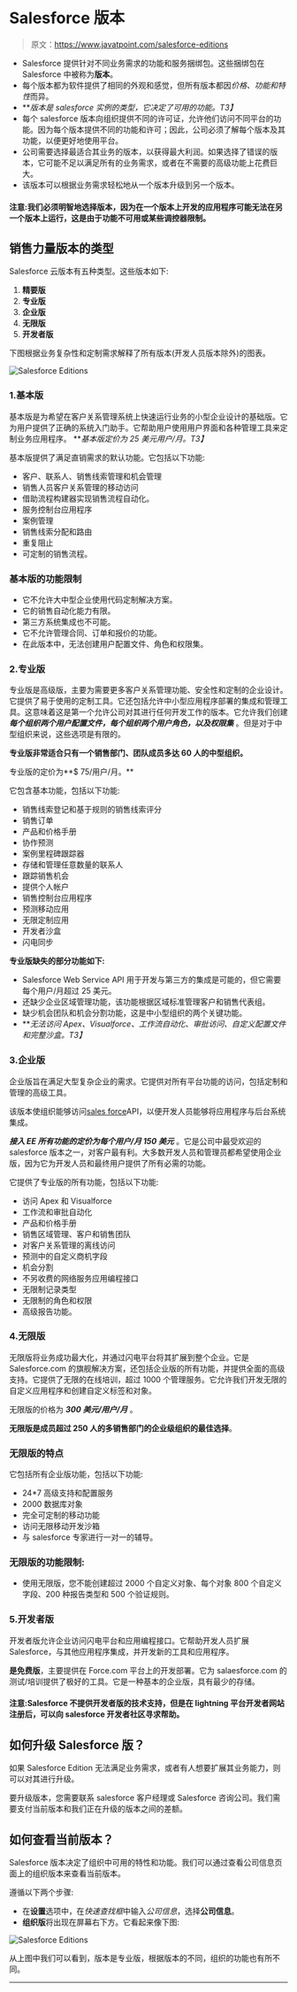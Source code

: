 # Salesforce 版本

> 原文：<https://www.javatpoint.com/salesforce-editions>

*   Salesforce 提供针对不同业务需求的功能和服务捆绑包。这些捆绑包在 Salesforce 中被称为**版本**。
*   每个版本都为软件提供了相同的外观和感觉，但所有版本都因*价格、功能和特性*而异。
*   ***版本是 salesforce 实例的类型，它决定了可用的功能。*T3】**
*   每个 salesforce 版本向组织提供不同的许可证，允许他们访问不同平台的功能。因为每个版本提供不同的功能和许可；因此，公司必须了解每个版本及其功能，以便更好地使用平台。
*   公司需要选择最适合其业务的版本，以获得最大利润。如果选择了错误的版本，它可能不足以满足所有的业务需求，或者在不需要的高级功能上花费巨大。
*   该版本可以根据业务需求轻松地从一个版本升级到另一个版本。

#### 注意:我们必须明智地选择版本，因为在一个版本上开发的应用程序可能无法在另一个版本上运行，这是由于功能不可用或某些调控器限制。

## 销售力量版本的类型

Salesforce 云版本有五种类型。这些版本如下:

1.  **精要版**
2.  **专业版**
3.  **企业版**
4.  **无限版**
5.  **开发者版**

下图根据业务复杂性和定制需求解释了所有版本(开发人员版本除外)的图表。

![Salesforce Editions](img/423f7cc5bd2bed802577e1ff6d5a7ec4.png)

### 1.基本版

基本版是为希望在客户关系管理系统上快速运行业务的小型企业设计的基础版。它为用户提供了正确的系统入门助手。它帮助用户使用用户界面和各种管理工具来定制业务应用程序。 ***基本版定价为 25 美元用户/月。*T3】**

基本版提供了满足直销需求的默认功能。它包括以下功能:

*   客户、联系人、销售线索管理和机会管理
*   销售人员客户关系管理的移动访问
*   借助流程构建器实现销售流程自动化。
*   服务控制台应用程序
*   案例管理
*   销售线索分配和路由
*   重复阻止
*   可定制的销售流程。

### 基本版的功能限制

*   它不允许大中型企业使用代码定制解决方案。
*   它的销售自动化能力有限。
*   第三方系统集成也不可能。
*   它不允许管理合同、订单和报价的功能。
*   在此版本中，无法创建用户配置文件、角色和权限集。

### 2.专业版

专业版是高级版，主要为需要更多客户关系管理功能、安全性和定制的企业设计。它提供了易于使用的定制工具。它还包括允许中小型应用程序部署的集成和管理工具。这意味着这是第一个允许公司对其进行任何开发工作的版本。它允许我们创建 ***每个组织两个用户配置文件，每个组织两个用户角色，以及权限集*** 。但是对于中型组织来说，这些选项是有限的。

**专业版非常适合只有一个销售部门、团队成员多达 60 人的中型组织。**

专业版的定价为**$ 75/用户/月。**

它包含基本功能，包括以下功能:

*   销售线索登记和基于规则的销售线索评分
*   销售订单
*   产品和价格手册
*   协作预测
*   案例里程碑跟踪器
*   存储和管理任意数量的联系人
*   跟踪销售机会
*   提供个人帐户
*   销售控制台应用程序
*   预测移动应用
*   无限定制应用
*   开发者沙盒
*   闪电同步

**专业版缺失的部分功能如下:**

*   Salesforce Web Service API 用于开发与第三方的集成是可能的，但它需要每个用户/月超过 25 美元。
*   还缺少企业区域管理功能，该功能根据区域标准管理客户和销售代表组。
*   缺少机会团队和机会分割功能，这是中小型组织的两个关键功能。
*   ***无法访问 Apex、Visualforce、工作流自动化、审批访问、自定义配置文件和完整沙盒。*T3】**

### 3.企业版

企业版旨在满足大型复杂企业的需求。它提供对所有平台功能的访问，包括定制和管理的高级工具。

该版本使组织能够访问[sales force](https://www.javatpoint.com/salesforce)API，以便开发人员能够将应用程序与后台系统集成。

***接入 EE 所有功能的定价为每个用户/月 150 美元*** 。它是公司中最受欢迎的 salesforce 版本之一，对客户最有利。大多数开发人员和管理员都希望使用企业版，因为它为开发人员和最终用户提供了所有必需的功能。

它提供了专业版的所有功能，包括以下功能:

*   访问 Apex 和 Visualforce
*   工作流和审批自动化
*   产品和价格手册
*   销售区域管理、客户和销售团队
*   对客户关系管理的离线访问
*   预测中的自定义商机字段
*   机会分割
*   不另收费的网络服务应用编程接口
*   无限制记录类型
*   无限制的角色和权限
*   高级报告功能。

### 4.无限版

无限版将业务成功最大化，并通过闪电平台将其扩展到整个企业。它是 Salesforce.com 的旗舰解决方案，还包括企业版的所有功能，并提供全面的高级支持。它提供了无限的在线培训，超过 1000 个管理服务。它允许我们开发无限的自定义应用程序和创建自定义标签和对象。

无限版的价格为 ***300 美元/用户/月*** 。

**无限版是成员超过 250 人的多销售部门的企业级组织的最佳选择**。

### 无限版的特点

它包括所有企业版功能，包括以下功能:

*   24*7 高级支持和配置服务
*   2000 数据库对象
*   完全可定制的移动功能
*   访问无限移动开发沙箱
*   与 salesforce 专家进行一对一的辅导。

### 无限版的功能限制:

*   使用无限版，您不能创建超过 2000 个自定义对象、每个对象 800 个自定义字段、200 种报告类型和 500 个验证规则。

### 5.开发者版

开发者版允许企业访问闪电平台和应用编程接口。它帮助开发人员扩展 Salesforce，与其他应用程序集成，并开发新的工具和应用程序。

**是免费版**，主要提供在 Force.com 平台上的开发部署。它为 salaesforce.com 的测试/培训提供了极好的工具。它是一种基本的企业版，具有最少的存储。

#### 注意:Salesforce 不提供开发者版的技术支持，但是在 lightning 平台开发者网站注册后，可以向 salesforce 开发者社区寻求帮助。

## 如何升级 Salesforce 版？

如果 Salesforce Edition 无法满足业务需求，或者有人想要扩展其业务能力，则可以对其进行升级。

要升级版本，您需要联系 salesforce 客户经理或 Salesforce 咨询公司。我们需要支付当前版本和我们正在升级的版本之间的差额。

## 如何查看当前版本？

Salesforce 版本决定了组织中可用的特性和功能。我们可以通过查看公司信息页面上的组织版本来查看当前版本。

遵循以下两个步骤:

*   在**设置**选项中，在*快速查找框*中输入*公司信息*，选择**公司信息**。
*   **组织版**将出现在屏幕右下方。它看起来像下图:

![Salesforce Editions](img/b71fbde721e4ad176a3f14da4ed4b72c.png)

从上图中我们可以看到，版本是专业版，根据版本的不同，组织的功能也有所不同。

* * *